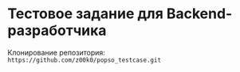 # Тестовое задание для Backend-разработчика

Клонирование репозитория:
`https://github.com/z00k0/popso_testcase.git`

